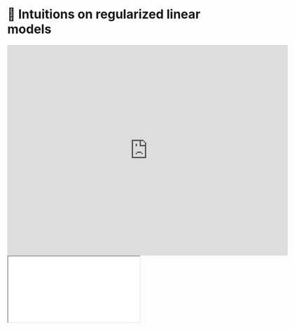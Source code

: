 # 📰 Intuitions on regularized linear models

<div class="video_player">
<iframe width="640" height="480" src="https://www.youtube.com/embed/K64zB_5skls?rel=0" title="YouTube video player" frameborder="0" rel="0" showinfo="0" allow="accelerometer; autoplay; clipboard-write; encrypted-media; gyroscope; picture-in-picture" allowfullscreen></iframe>
</div>

<iframe src="../slides/index.html?file=../slides/regularized_linear_models.md#p1"/>
